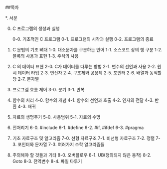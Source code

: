 ##목차

   *. 서문

0. C 프로그램의 생성과 실행

   0-0. 기초적인 C 프로그램
   0-1. 프로그램의 시작과 실행
   0-2. 프로그램의 종료

1.  C 문법의 기초 뼈대
   1-0. 대소문자를 구분하는 언어 
   1-1. 소스코드 상의 행 구분
   1-2. 블록의 사용과 표현
   1-3. 주석의 사용

2. C 의 데이터 표현
   2-0. C가 데이터를 다루는 방법
   2-1. 변수의 선언과 사용
   2-2. 원시 데이터 타입
   2-3. 연산자
   2-4. 구조체와 공용체
   2-5. 포인터
   2-6. 배열과 동적할당
   2-7. 문자열

3. 프로그램 흐름 제어
   3-0. 분기
   3-1. 반복

4. 함수의 처리
   4-0. 함수의 개념
   4-1. 함수의 선언과 호출
   4-2. 인자의 전달
   4-3. 반환
   4-3. 재귀

5. 자료의 생명주기
   5-0. 사용범위
   5-1. 자료의 수명

6. 전처리기
   6-0. #include
   6-1. #define
   6-2. #if, #ifdef
   6-3. #pragma

7. 기초 자료구조 및 알고리즘
   7-0. 선형 자료구조
   7-1. 비선형 자료구조
   7-2. 정렬
   7-3. 포인터와 문자열
   7-3. 여러가지 수학 알고리즘들

8. 주의해야 할 것들과 기타
   8-0. 오버플로우
   8-1. UB(정의되지 않은 동작)
   8-2. Goto
   8-3. 전역변수 
   8-4. 파일 다루기